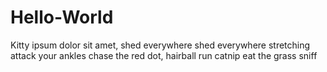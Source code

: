 

<h1> Hello-World </h1>

<p>Kitty ipsum dolor sit amet, shed everywhere shed everywhere stretching attack your ankles chase the red dot, hairball run catnip eat the grass sniff<p/>




  

 
